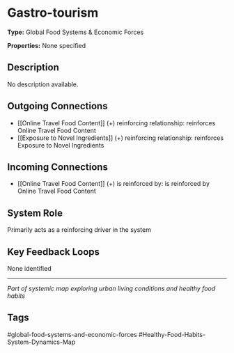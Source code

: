 # Gastro-tourism

**Type:** Global Food Systems & Economic Forces

**Properties:** None specified

## Description
No description available.

## Outgoing Connections
- [[Online Travel Food Content]] (+) reinforcing relationship: reinforces Online Travel Food Content
- [[Exposure to Novel Ingredients]] (+) reinforcing relationship: reinforces Exposure to Novel Ingredients

## Incoming Connections
- [[Online Travel Food Content]] (+) is reinforced by: is reinforced by Online Travel Food Content

## System Role
Primarily acts as a reinforcing driver in the system

## Key Feedback Loops
None identified

---
*Part of systemic map exploring urban living conditions and healthy food habits*

## Tags
#global-food-systems-and-economic-forces #Healthy-Food-Habits-System-Dynamics-Map
